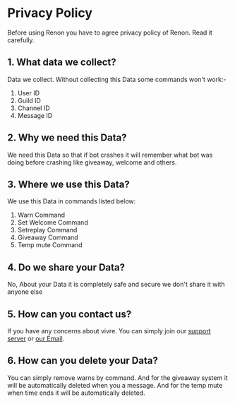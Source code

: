 # Privacy Policy 

Before using Renon you have to agree privacy policy of Renon. Read it carefully.

## 1. What data we collect?
Data we collect. Without collecting this Data some commands won't work:-
1) User ID
2) Guild ID
3) Channel ID
4) Message ID

## 2. Why we need this Data?
We need this Data so that if bot crashes it will remember what bot was doing before crashing like giveaway, welcome and others.
## 3. Where we use this Data?
We use this Data in commands listed below:
1) Warn Command
3) Set Welcome Command
4) Setreplay Command
5) Giveaway Command
7) Temp mute Command


## 4. Do we share your Data?
No, About your Data it is completely safe and secure we don't share it with anyone else


## 5. How can you contact us? 
If you have any concerns about vivre. You can simply join our [support server](https://discord.gg/c2KKcfj4Dy) or [our Email](renonbotdisccord@gmail.com).


## 6. How can you delete your Data?
You can simply remove warns by command. And for the giveaway system it will be automatically deleted when you a message.
And for the temp mute when time ends it will be automatically deleted.
